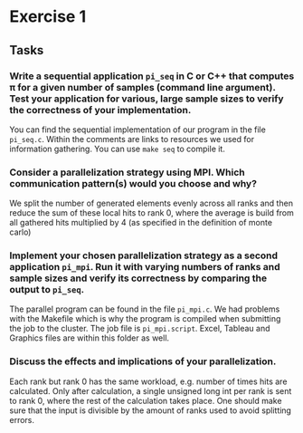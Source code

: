 # Exercise 1

## Tasks

### Write a sequential application `pi_seq` in C or C++ that computes π for a given number of samples (command line argument). Test your application for various, large sample sizes to verify the correctness of your implementation.

You can find the sequential implementation of our program in the file `pi_seq.c`. Within the comments are links to resources we used for information gathering. You can use `make seq` to compile it.

### Consider a parallelization strategy using MPI. Which communication pattern(s) would you choose and why?

We split the number of generated elements evenly across all ranks and then reduce the sum of these local hits to rank 0, where the average is build from all gathered hits multiplied by 4 (as specified in the definition of monte carlo)

### Implement your chosen parallelization strategy as a second application `pi_mpi`. Run it with varying numbers of ranks and sample sizes and verify its correctness by comparing the output to `pi_seq`.

The parallel program can be found in the file `pi_mpi.c`. We had problems with the Makefile which is why the program is compiled when submitting the job to the cluster. The job file is `pi_mpi.script`. Excel, Tableau and Graphics files are within this folder as well.

### Discuss the effects and implications of your parallelization.

Each rank but rank 0 has the same workload, e.g. number of times hits are calculated. Only after calculation, a single unsigned long int per rank is sent to rank 0, where
the rest of the calculation takes place. One should make sure that the input is divisible by the amount of ranks used to avoid splitting errors.
